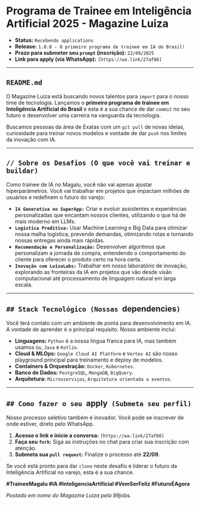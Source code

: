 # Programa de Trainee em Inteligência Artificial 2025 - Magazine Luiza

* **Status:** `Recebendo applications`
* **Release:** `1.0.0 - O primeiro programa de trainee em IA do Brasil!`
* **Prazo para submeter seu `prompt` (inscrição):** `22/09/2025`
* **Link para apply (via WhatsApp):** `[https://wa.link/27af08]`

---

## `README.md`

O Magazine Luiza está buscando novos talentos para `import` para o nosso time de tecnologia. Lançamos o **primeiro programa de trainee em Inteligência Artificial do Brasil** e esta é a sua chance de dar `commit` no seu futuro e desenvolver uma carreira na vanguarda da tecnologia.

Buscamos pessoas da área de Exatas com um `git pull` de novas ideias, curiosidade para treinar novos modelos e vontade de dar `push` nos limites da inovação com IA.

---

## `// Sobre os Desafios (O que você vai treinar e buildar)`

Como trainee de IA no Magalu, você não vai apenas ajustar hiperparâmetros. Você vai trabalhar em projetos que impactam milhões de usuários e redefinem o futuro do varejo:

* **`IA Generativa no SuperApp:`** Criar e evoluir assistentes e experiências personalizadas que encantam nossos clientes, utilizando o que há de mais moderno em LLMs.
* **`Logística Preditiva:`** Usar Machine Learning e Big Data para otimizar nossa malha logística, prevendo demandas, otimizando rotas e tornando nossas entregas ainda mais rápidas.
* **`Recomendação e Personalização:`** Desenvolver algoritmos que personalizam a jornada de compra, entendendo o comportamento do cliente para oferecer o produto certo na hora certa.
* **`Inovação com LuizaLabs:`** Trabalhar em nosso laboratório de inovação, explorando as fronteiras da IA em projetos que vão desde visão computacional até processamento de linguagem natural em larga escala.

---

## `## Stack Tecnológico (Nossas `dependencies`)`

Você terá contato com um ambiente de ponta para desenvolvimento em IA. A vontade de aprender é o principal requisito. Nosso ambiente inclui:

* **Linguagens:** `Python` é a nossa língua franca para IA, mas também usamos `Go`, `Java` e `Kotlin`.
* **Cloud & MLOps:** `Google Cloud AI Platform` e `Vertex AI` são nosso playground principal para treinamento e deploy de modelos.
* **Containers & Orquestração:** `Docker`, `Kubernetes`.
* **Banco de Dados:** `PostgreSQL`, `MongoDB`, `BigQuery`.
* **Arquitetura:** `Microsserviços`, `Arquitetura orientada a eventos`.

---

## `## Como fazer o seu `apply` (Submeta seu perfil)`

Nosso processo seletivo também é inovador. Você pode se inscrever de onde estiver, direto pelo WhatsApp.

1.  **Acesse o link e inicie a conversa:** `[https://wa.link/27af08]`
2.  **Faça seu `fork`:** Siga as instruções no chat para criar sua inscrição com atenção.
3.  **Submeta sua `pull request`:** Finalize o processo até **22/09**.

Se você está pronto para dar `clone` neste desafio e liderar o futuro da Inteligência Artificial no varejo, esta é a sua chance.

**#TraineeMagalu #IA #InteligenciaArtificial #VemSerFeliz #FuturoÉAgora**

*Postado em nome do Magazine Luiza pela 99jobs.*
